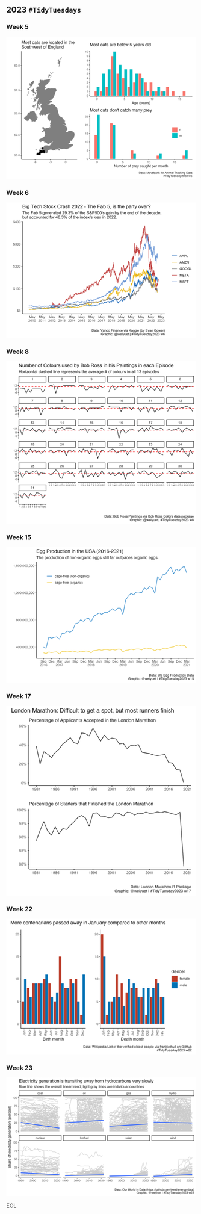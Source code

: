 ## 2023 `#TidyTuesdays`

### Week 5
![](https://github.com/weiyuet/tidy-tuesday/blob/main/2023/w5/pet-cats-uk.png)

### Week 6
![](https://github.com/weiyuet/tidy-tuesday/blob/main/2023/w6/big-tech-stock-prices.png)

### Week 8
![](https://github.com/weiyuet/tidy-tuesday/blob/main/2023/w8/bob-ross-paintings.png)

### Week 15
![](https://github.com/weiyuet/tidy-tuesday/blob/main/2023/w15/egg-production.png)

### Week 17
![](https://github.com/weiyuet/tidy-tuesday/blob/main/2023/w17/london-marathon.png)

### Week 22
![](https://github.com/weiyuet/tidy-tuesday/blob/main/2023/w22/centenarians.png)

### Week 23
![](https://github.com/weiyuet/tidy-tuesday/blob/main/2023/w23/electricity-generation-share.png)

EOL
